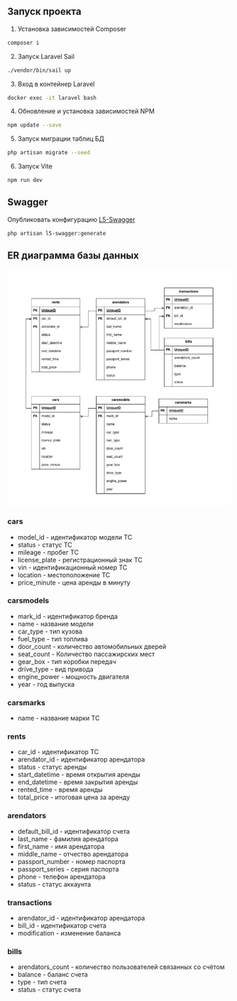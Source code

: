 ## Запуск проекта

1. Установка зависимостей Composer
```sh
composer i
```

2. Запуск Laravel Sail
```sh
./vendor/bin/sail up
```

3. Вход в контейнер Laravel
```sh
docker exec -it laravel bash
```

4. Обновление и установка зависимостей NPM
```sh
npm update --save
```

5. Запуск миграции таблиц БД
```sh
php artisan migrate --seed
```

6. Запуск Vite
```sh
npm run dev
```

## Swagger

Опубликовать конфигурацию [L5-Swagger](http:localhost/api/documentation)
```sh
php artisan l5-swagger:generate
```

## ER диаграмма базы данных

![er](./github-images/database.jpg)

### cars
- model_id - идентификатор модели ТС
- status - статус ТС
- mileage - пробег ТС
- license_plate - регистрационный знак ТС
- vin - идентификационный номер ТС
- location - местоположение ТС
- price_minute - цена аренды в минуту

### carsmodels
- mark_id - идентификатор бренда
- name - название модели
- car_type - тип кузова
- fuel_type - тип топлива
- door_count - количество автомобильных дверей
- seat_count - Количество пассажирских мест
- gear_box - тип коробки передач
- drive_type - вид привода
- engine_power - мощность двигателя
- year - год выпуска

### carsmarks
- name - название марки ТС

### rents
- car_id - идентификатор ТС
- arendator_id - идентификатор арендатора
- status - статус аренды
- start_datetime - время открытия аренды
- end_datetime - время закрытия аренды
- rented_time - время аренды
- total_price - итоговая цена за аренду

### arendators
- default_bill_id - идентификатор счета
- last_name - фамилия арендатора
- first_name - имя арендатора
- middle_name - отчество арендатора
- passport_number - номер паспорта
- passport_series - серия паспорта
- phone - телефон арендатора
- status - статус аккаунта

### transactions
- arendator_id - идентификатор арендатора
- bill_id - идентификатор счета
- modification - изменение баланса

### bills
- arendators_count - количество пользователей связанных со счётом
- balance - баланс счета
- type - тип счета
- status - статус счета